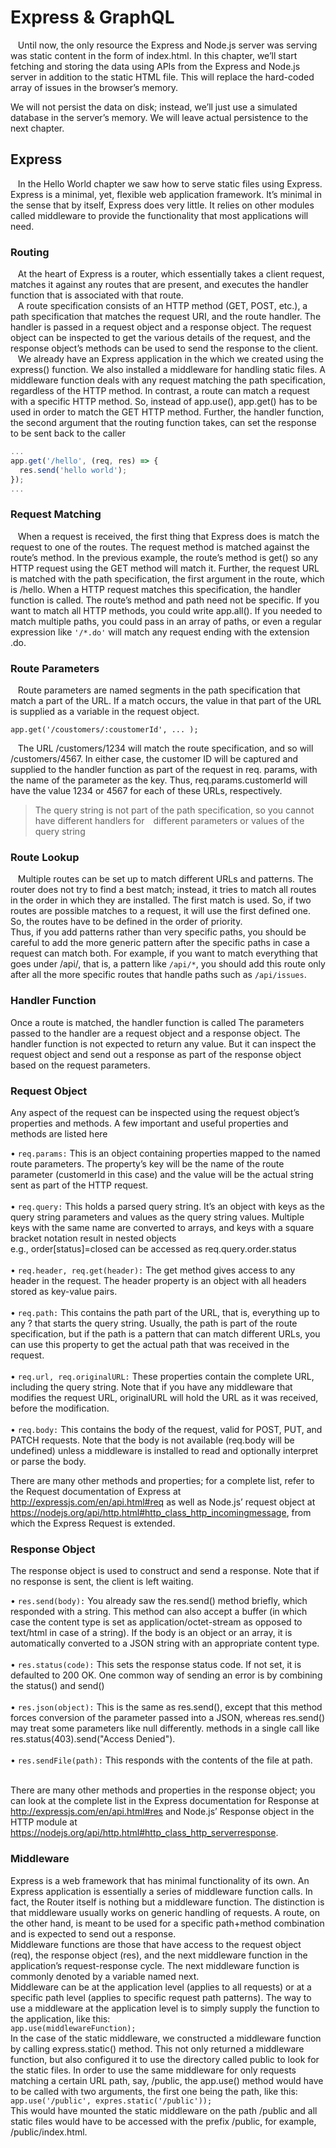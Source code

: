 # Express & GraphQL

&nbsp;&nbsp; Until now, the only resource the Express and Node.js server was serving was static content in the form of index.html. In this chapter, we’ll start fetching and storing the data using APIs from the Express and Node.js server in addition to the static HTML file. This will replace the hard-coded array of issues in the browser’s memory.

We will not persist the data on disk; instead, we’ll just use a simulated database in the server’s memory. We will leave actual persistence to the next chapter.

## Express

&nbsp;&nbsp; In the Hello World chapter we saw how to serve static files using Express. Express is a minimal, yet, flexible web application framework. It’s minimal in the sense that by itself, Express does very little. It relies on other modules called middleware to provide the functionality that most applications will need.

### Routing

&nbsp;&nbsp; At the heart of Express is a router, which essentially takes a client request, matches it against any routes that are present, and executes the handler function that is associated with that route.<br />
&nbsp;&nbsp; A route specification consists of an HTTP method (GET, POST, etc.), a path specification that matches the request URI, and the route handler. The handler is passed in a request object and a response object. The request object can be inspected to get the various details of the request, and the response object’s methods
can be used to send the response to the client.<br />
&nbsp;&nbsp; We already have an Express application in the which we created using the express() function. We also installed a middleware for handling static files. A middleware function deals with any request matching the path specification, regardless of the HTTP method. In contrast, a route can match a request with a specific HTTP method. So, instead of app.use(), app.get() has to be used in order to match the GET HTTP method. Further, the handler function, the second argument that the routing function takes, can set the response to be sent back to the caller

```js
...
app.get('/hello', (req, res) => {
  res.send('hello world');
});
...
```

### Request Matching

&nbsp;&nbsp; When a request is received, the first thing that Express does is match the request to one of the routes. The request method is matched against the route’s method. In the previous example, the route’s method is get() so any HTTP request using the GET method will match it. Further, the request URL is matched with the path specification, the first argument in the route, which is /hello. When a HTTP request matches this specification, the handler function is called. The route’s method and path need not be specific. If you want to match all HTTP methods, you could write app.all(). If you needed to match multiple paths, you could pass in an array of paths, or even a regular expression like `'/*.do'` will match any request ending with the extension .do. 

### Route Parameters

&nbsp;&nbsp; Route parameters are named segments in the path specification that match a part of the URL. If a match occurs, the value in that part of the URL is supplied as a variable in the request object.

`app.get('/coustomers/:coustomerId', ... );`

&nbsp;&nbsp; The URL /customers/1234 will match the route specification, and so will /customers/4567. In either case, the customer ID will be captured and supplied to the handler function as part of the request in req. params, with the name of the parameter as the key. Thus, req.params.customerId will have the value 1234 or 4567 for each of these URLs, respectively.

 > The query string is not part of the path specification, so you cannot have different handlers for different parameters or values of the
 > query string

### Route Lookup

&nbsp;&nbsp; Multiple routes can be set up to match different URLs and patterns. The router does not try to find a best match; instead, it tries to match all routes in the order in which they are installed. The first match is used. So, if two routes are possible matches to a request, it will use the first defined one. So, the routes have to be defined in the order of priority. <br />
Thus, if you add patterns rather than very specific paths, you should be careful to add the more generic pattern after the specific paths in case a request can match both. For example, if you want to match everything that goes under /api/, that is, a pattern like `/api/*`, you should add this route only after all the more specific routes that handle paths such as `/api/issues`.

### Handler Function

Once a route is matched, the handler function is called The parameters passed to the handler are a request object and a response object. The handler function is not expected to return any value. But it can inspect the request object and send out a response as part of the response object based on the request parameters.

### Request Object

Any aspect of the request can be inspected using the request object’s properties and methods. A few important and useful properties and methods are listed here

•	`req.params:` This is an object containing properties mapped to the named route parameters. The property’s key will be the name of the route parameter (customerId in this case) and the value will be the actual string sent as part of the HTTP request. <br /><br />
•	`req.query:` This holds a parsed query string. It’s an object with keys as the query string parameters and values as the query string values. Multiple keys with the same name are converted to arrays, and keys with a square bracket notation result in nested objects<br />
e.g., order[status]=closed can be accessed as req.query.order.status <br /><br/>
•	`req.header, req.get(header):` The get method gives access to any header in the request. The header property is an object with all headers stored as key-value pairs. <br /><br />
•	`req.path:` This contains the path part of the URL, that is, everything up to any ? that starts the query string. Usually, the path is part of the route specification, but if the path is a pattern that can match different URLs, you can use this property to get the actual path that was received in the request.
<br /><br /> 
•	`req.url, req.originalURL:` These properties contain the complete URL, including the query string. Note that if you have any middleware that modifies
the request URL, originalURL will hold the URL as it was received, before the modification.<br /><br />
•	`req.body:` This contains the body of the request, valid for POST, PUT, and PATCH requests. Note that the body is not available (req.body will be undefined) unless a middleware is installed to read and optionally interpret or parse the body.<br />

There are many other methods and properties; for a complete list, refer to the Request documentation of Express at http://expressjs.com/en/api.html#req as well as Node.js’ request object at https://nodejs.org/api/http.html#http_class_http_incomingmessage, from which the Express Request is extended.

### Response Object

The response object is used to construct and send a response. Note that if no response is sent, the client is left waiting.

•	`res.send(body):` You already saw the res.send() method briefly, which responded with a string. This method can also accept a buffer (in which case the content type is set as application/octet-stream as opposed to text/html in case of a string). If the body is an object or an array, it is automatically converted to a JSON string with an appropriate content type.<br/><br />
•	`res.status(code):` This sets the response status code. If not set, it is defaulted to 200 OK. One common way of sending an error is by combining the status() and send()<br /><br />
•	`res.json(object):` This is the same as res.send(), except that this method forces conversion of the parameter passed into a JSON, whereas res.send() may treat
some parameters like null differently. methods in a single call like res.status(403).send("Access Denied"). <br /><br />
•	`res.sendFile(path):` This responds with the contents of the file at path.<br /><br />

There are many other methods and properties in the response object; you can look at the complete list in the Express documentation for Response at http://expressjs.com/en/api.html#res and Node.js’ Response object in the HTTP module at https://nodejs.org/api/http.html#http_class_http_serverresponse. 

### Middleware

Express is a web framework that has minimal functionality of its own. An Express application is essentially a series of middleware function calls. In fact, the Router itself is nothing but a middleware function. The distinction is that middleware usually works on generic handling of requests. A route, on the other hand, is meant to be used for a specific path+method combination and is expected to send out a response. <br />
Middleware functions are those that have access to the request object (req), the response object (res), and the next middleware function in the application’s request-response cycle. The next middleware function is commonly denoted by a variable named next.<br />
Middleware can be at the application level (applies to all requests) or at a specific path level (applies to specific request path patterns). The way to use a middleware at the application level is to simply supply the function to the application, like this:
<br />`app.use(middlewareFunction);`<br />
In the case of the static middleware, we constructed a middleware function by calling express.static() method. This not only returned a middleware function, but also configured it to use the directory called public to look for the static files. In order to use the same middleware for only requests matching a certain URL path, say, /public, the app.use() method would have to be called with two arguments, the first one being the path, like this:
<br />`app.use('/public', expres.static('/public'));`<br />
This would have mounted the static middleware on the path /public and all static files would have to be accessed with the prefix /public, for example, /public/index.html.
